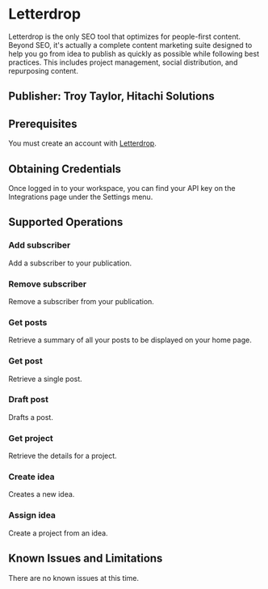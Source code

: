 # Letterdrop
Letterdrop is the only SEO tool that optimizes for people-first content. Beyond SEO, it's actually a complete content marketing suite designed to help you go from idea to publish as quickly as possible while following best practices. This includes project management, social distribution, and repurposing content.

## Publisher: Troy Taylor, Hitachi Solutions

## Prerequisites
You must create an account with [Letterdrop](https://app.letterdrop.com/login).

## Obtaining Credentials
Once logged in to your workspace, you can find your API key on the Integrations page under the Settings menu.

## Supported Operations
### Add subscriber
Add a subscriber to your publication.
### Remove subscriber
Remove a subscriber from your publication.
### Get posts
Retrieve a summary of all your posts to be displayed on your home page.
### Get post
Retrieve a single post.
### Draft post
Drafts a post.
### Get project
Retrieve the details for a project.
### Create idea
Creates a new idea.
### Assign idea
Create a project from an idea.

## Known Issues and Limitations
There are no known issues at this time.
